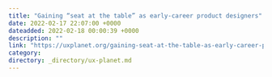 ```yaml
---
title: "Gaining “seat at the table” as early-career product designers"
date: 2022-02-17 22:07:00 +0000
dateadded: 2022-02-18 00:00:39 +0000
description: ""
link: "https://uxplanet.org/gaining-seat-at-the-table-as-early-career-product-designers-af9583ca50d9?source=rss----819cc2aaeee0---4"
category:
directory: _directory/ux-planet.md
---
```

